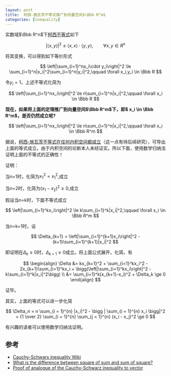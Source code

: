 ```yaml
---
layout: post
title:  柯西-施瓦茨不等式推广到向量空间$\Bbb R^m$
categories: [inequality]
---
```


实数域$\Bbb R^n$下[柯西不等式](https://en.wikipedia.org/wiki/Cauchy%E2%80%93Schwarz_inequality)如下

$$
|\langle x,y\rangle|^2 \le \langle x,x\rangle \cdot \langle y,y\rangle,\qquad \forall x,y \in R^n
$$

将其变换，可以得到如下等价形式

$$
	\left|\sum_{i=1}^nx_i\cdot y_i\right|^2 \le \sum_{i=1}^n|x_i|^2\sum_{i=1}^n|y_i|^2,\qquad \forall  x_i,y_i \in \Bbb R
$$

令$y_i = 1$，上述不等式化简为

$$
	\left|\sum_{i=1}^nx_i\right|^2 \le n\sum_{i=1}^n|x_i|^2,\qquad \forall  x_i \in \Bbb R
$$

**现在，如果将上面的定理推广到向量空间$\Bbb R^m$下，即$ x_i \in \Bbb R^m$，是否仍然成立呢?**

$$
	\left|\sum_{i=1}^nx_i\right|^2 \le n\sum_{i=1}^n|x_i|^2,\qquad \forall  x_i \in \Bbb R^m
$$

据说，[柯西-施瓦茨不等式在任何内积空间都成立](http://math.stackexchange.com/questions/1731819/proof-of-analogue-of-the-cauchy-schwarz-inequality-to-vector)（这一点有待后续研究），可导出上面的等式成立。由于内积空间的论断本人未经证实。所以下面，使用数学归纳法证明上面的不等式的正确性！

证明：

当n=1时，化简为$x_1^2 = x_1^2$,成立

当n=2时，化简为($x_1-x_2)^2 \ge 0$,成立

假设当n=k时，下面不等式成立

$$
	\left|\sum_{i=1}^kx_i\right|^2 \le k\sum_{i=1}^k|x_i|^2,\qquad \forall  x_i \in \Bbb R^m
$$

当n=k+1时，设

$$
	\Delta_{k+1} = \left|\sum_{i=1}^{k+1}x_i\right|^2 - (k+1)\sum_{i=1}^{k+1}|x_i|^2
$$

即证明在$\Delta_k \ge 0$时，$\Delta_{k+1} \ge 0$成立。将上面公式展开，化简，有

$$
	\begin{align}
	\Delta &= kx_{k+1}^2 + \sum_{i=1}^kx_i^2 - 2x_{k+1}\sum_{i=1}^kx_i 
			+ \bigg(\left|\sum_{i=1}^kx_i\right|^2 - k\sum_{i=1}^k|x_i|^2\bigg) \\
	       &= \sum_{i=1}^k(x_{k+1}-x_i)^2 + \Delta_k \ge 0
	\end{align}
$$

证毕。

其实，上面的等式可以进一步化简

$$
	\Delta_n = n \sum_{i = 1}^{n} |x_i|^2  - \bigg | \sum_{i = 1}^{n} x_i \bigg|^2 
			 = {1 \over 2} \sum_{i = 1}^{n} \sum_{j = 1}^{n} (x_i - x_j)^2 \ge 0
$$

有兴趣的读者可以使用数学归纳法证明。

## 参考
* [Cauchy-Schwars inequality Wiki](https://en.wikipedia.org/wiki/Cauchy%E2%80%93Schwarz_inequality)
* [What is the difference between square of sum and sum of square?](http://math.stackexchange.com/a/439238/261790)
* [Proof of analogue of the Cauchy-Schwarz inequality to vector](http://math.stackexchange.com/questions/1731819/proof-of-analogue-of-the-cauchy-schwarz-inequality-to-vector)

<!-- UY BEGIN -->
<div id="uyan_frame"></div>
<script type="text/javascript" src="http://v2.uyan.cc/code/uyan.js?uid=2094661"></script>
<!-- UY END -->
